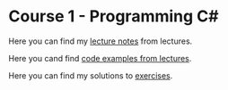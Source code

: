 # Course 1 - Programming C#

Here you can find my [lecture notes](/Notes) from lectures.

Here you cand find [code examples from lectures](/Lectures).

Here you can find my solutions to [exercises](/Exercises).
